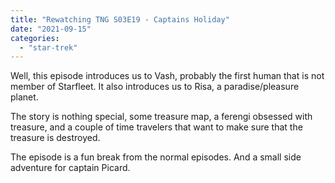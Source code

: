 ```yaml
---
title: "Rewatching TNG S03E19 - Captains Holiday"
date: "2021-09-15"
categories: 
  - "star-trek"
---
```


Well, this episode introduces us to Vash, probably the first human that is not member of Starfleet. It also introduces us to Risa, a paradise/pleasure planet.

The story is nothing special, some treasure map, a ferengi obsessed with treasure, and a couple of time travelers that want to make sure that the treasure is destroyed.

The episode is a fun break from the normal episodes. And a small side adventure for captain Picard.
